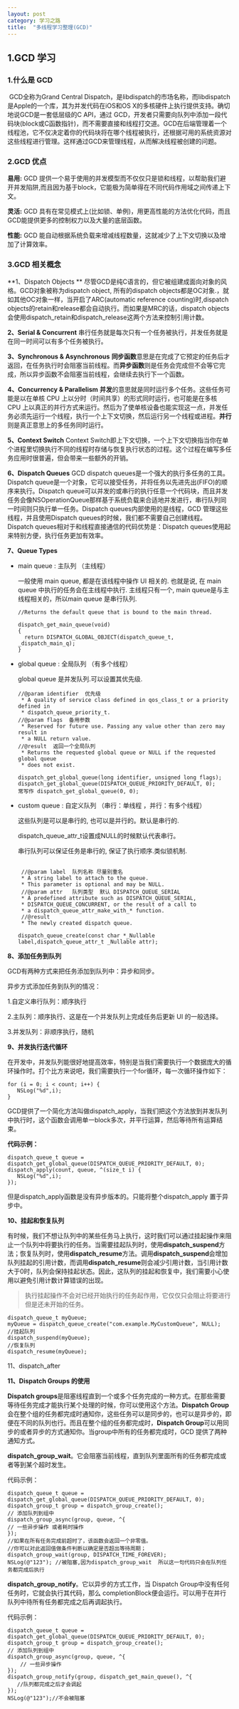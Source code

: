 ```yaml
---
layout: post
category: 学习之路
title:  "多线程学习整理(GCD)" 
---
```


## 1.GCD 学习

### 1.什么是 GCD

​	GCD全称为Grand Central Dispatch，是libdispatch的市场名称，而libdispatch是Apple的一个库，其为并发代码在iOS和OS X的多核硬件上执行提供支持。确切地说GCD是一套低层级的C API，通过 GCD，开发者只需要向队列中添加一段代码块(block或C函数指针)，而不需要直接和线程打交道。GCD在后端管理着一个线程池，它不仅决定着你的代码块将在哪个线程被执行，还根据可用的系统资源对这些线程进行管理。这样通过GCD来管理线程，从而解决线程被创建的问题。

### 2.GCD 优点

**易用:** GCD 提供一个易于使用的并发模型而不仅仅只是锁和线程，以帮助我们避开并发陷阱,而且因为基于block，它能极为简单得在不同代码作用域之间传递上下文。

**灵活:** GCD 具有在常见模式上(比如锁、单例)，用更高性能的方法优化代码，而且GCD能提供更多的控制权力以及大量的底层函数。

**性能:** GCD 能自动根据系统负载来增减线程数量，这就减少了上下文切换以及增加了计算效率。

### 3.GCD 相关概念

**1、Dispatch Objects **
尽管GCD是纯C语言的，但它被组建成面向对象的风格。GCD对象被称为dispatch object, 所有的dispatch objects都是OC对象.，就如其他OC对象一样，当开启了ARC(automatic reference counting)时,dispatch objects的retain和release都会自动执行。而如果是MRC的话，dispatch objects会使用dispatch_retain和dispatch_release这两个方法来控制引用计数。

**2、Serial & Concurrent**
串行任务就是每次只有一个任务被执行，并发任务就是在同一时间可以有多个任务被执行。

**3、Synchronous & Asynchronous**
**同步函数**意思是在完成了它预定的任务后才返回，在任务执行时会阻塞当前线程。而**异步函数**则是任务会完成但不会等它完成，所以异步函数不会阻塞当前线程，会继续去执行下一个函数。

**4、Concurrency & Parallelism**
**并发**的意思就是同时运行多个任务。这些任务可能是以在单核 CPU 上以分时（时间共享）的形式同时运行，也可能是在多核 CPU 上以真正的并行方式来运行。然后为了使单核设备也能实现这一点，并发任务必须先运行一个线程，执行一个上下文切换，然后运行另一个线程或进程。**并行**则是真正意思上的多任务同时运行。

**5、Context Switch**
Context Switch即上下文切换，一个上下文切换指当你在单个进程里切换执行不同的线程时存储与恢复执行状态的过程。这个过程在编写多任务应用时很普遍，但会带来一些额外的开销。

**6、Dispatch Queues**
GCD dispatch queues是一个强大的执行多任务的工具。Dispatch queue是一个对象，它可以接受任务，并将任务以先进先出(FIFO)的顺序来执行。Dispatch queue可以并发的或串行的执行任意一个代码块，而且并发任务会像NSOperationQueue那样基于系统负载来合适地并发进行，串行队列同一时间则只执行单一任务。Dispatch queues内部使用的是线程，GCD 管理这些线程，并且使用Dispatch queues的时候，我们都不需要自己创建线程。Dispatch queues相对于和线程直接通信的代码优势是：Dispatch queues使用起来特别方便，执行任务更加有效率。

**7、Queue Types**

* main queue  :  主队列  （主线程）

  一般使用 main queue, 都是在该线程中操作 UI 相关的.
  也就是说, 在 main queue 中执行的任务会在主线程中执行.
  主线程只有一个, main queue是与主线程相关的，所以main queue 是串行队列.

  ```
  //Returns the default queue that is bound to the main thread.

  dispatch_get_main_queue(void)
  {
  	return DISPATCH_GLOBAL_OBJECT(dispatch_queue_t, _dispatch_main_q);
  }
  ```

* global queue  :  全局队列 （有多个线程）

  global queue 是并发队列.可以设置其优先级.

  ```
  //@param identifier  优先级
   * A quality of service class defined in qos_class_t or a priority defined in  
   * dispatch_queue_priority_t.
  //@param flags  备用参数
   * Reserved for future use. Passing any value other than zero may result in
   * a NULL return value.
  //@result  返回一个全局队列
   * Returns the requested global queue or NULL if the requested global queue
   * does not exist.
   
  dispatch_get_global_queue(long identifier, unsigned long flags);
  dispatch_get_global_queue(DISPATCH_QUEUE_PRIORITY_DEFAULT, 0); 
  常写作 dispatch_get_global_queue(0, 0);
  ```

* custom queue  : 自定义队列  （串行：单线程 ，并行：有多个线程）

  这些队列是可以是串行的, 也可以是并行的。默认是串行的.

  dispatch_queue_attr_t设置成NULL的时候默认代表串行。

  串行队列可以保证任务是串行的, 保证了执行顺序.类似锁机制.

  ```

   //@param label  队列名称 尽量别重名
   * A string label to attach to the queue.
   * This parameter is optional and may be NULL.
   //@param attr   队列类型  默认 DISPATCH_QUEUE_SERIAL
   * A predefined attribute such as DISPATCH_QUEUE_SERIAL,
   * DISPATCH_QUEUE_CONCURRENT, or the result of a call to
   * a dispatch_queue_attr_make_with_* function.
   //@result
   * The newly created dispatch queue.

  dispatch_queue_create(const char *_Nullable label,dispatch_queue_attr_t _Nullable attr);
  ```

**8、添加任务到队列**

GCD有两种方式来把任务添加到队列中：异步和同步。

异步方式添加任务到队列的情况：

1.自定义串行队列：顺序执行

2.主队列：顺序执行、这是在一个并发队列上完成任务后更新 UI 的一般选择。

3.并发队列：非顺序执行，随机



**9、并发执行迭代循环**

在开发中，并发队列能很好地提高效率，特别是当我们需要执行一个数据庞大的循环操作时。打个比方来说吧，我们需要执行一个for循环，每一次循环操作如下：

```
for (i = 0; i < count; i++) {
   NSLog("%d",i);
}
```

GCD提供了一个简化方法叫做dispatch_apply，当我们把这个方法放到并发队列中执行时，这个函数会调用单一block多次，并平行运算，然后等待所有运算结束。

**代码示例：**

```
dispatch_queue_t queue = dispatch_get_global_queue(DISPATCH_QUEUE_PRIORITY_DEFAULT, 0);
dispatch_apply(count, queue, ^(size_t i) {
   NSLog("%d",i);
});
```

但是dispatch_apply函数是没有异步版本的。只能将整个dispatch_apply 置于异步中。



**10、挂起和恢复队列**

有时候，我们不想让队列中的某些任务马上执行，这时我们可以通过挂起操作来阻止一个队列中将要执行的任务。当需要挂起队列时，使用**dispatch_suspend**方法；恢复队列时，使用**dispatch_resume**方法。调用**dispatch_suspend**会增加队列挂起的引用计数，而调用**dispatch_resume**则会减少引用计数，当引用计数大于0时，队列会保持挂起状态。因此，这队列的挂起和恢复中，我们需要小心使用以避免引用计数计算错误的出现。

> 执行挂起操作不会对已经开始执行的任务起作用，它仅仅只会阻止将要进行但是还未开始的任务。

```
dispatch_queue_t myQueue;
myQueue = dispatch_queue_create("com.example.MyCustomQueue", NULL);
//挂起队列
dispatch_suspend(myQueue);
//恢复队列
dispatch_resume(myQueue);
```

11、dispatch_after

**11、Dispatch Groups 的使用**

**Dispatch groups**是阻塞线程直到一个或多个任务完成的一种方式。在那些需要等待任务完成才能执行某个处理的时候，你可以使用这个方法。**Dispatch Group**会在整个组的任务都完成时通知你，这些任务可以是同步的，也可以是异步的，即便在不同的队列也行。而且在整个组的任务都完成时，**Dispatch Group**可以用同步的或者异步的方式通知你。当group中所有的任务都完成时，GCD 提供了两种通知方式。

**dispatch_group_wait**。它会阻塞当前线程，直到队列里面所有的任务都完成或者等到某个超时发生。

代码示例：

```
dispatch_queue_t queue = dispatch_get_global_queue(DISPATCH_QUEUE_PRIORITY_DEFAULT, 0);
dispatch_group_t group = dispatch_group_create();
// 添加队列到组中
dispatch_group_async(group, queue, ^{
// 一些异步操作 或者耗时操作
});
//如果在所有任务完成前超时了，该函数会返回一个非零值。
//你可以对此返回值做条件判断以确定是否超出等待周期；
dispatch_group_wait(group, DISPATCH_TIME_FOREVER);
NSLog(@"123"); //被阻塞,因为dispatch_group_wait  所以这一句代码只会在队列任务都完成后执行
```

**dispatch_group_notify**。它以异步的方式工作，当 Dispatch Group中没有任何任务时，它就会执行其代码，那么 completionBlock便会运行。可以用于在并行队列中待所有任务都完成之后再调起执行。

代码示例：

```
dispatch_queue_t queue = dispatch_get_global_queue(DISPATCH_QUEUE_PRIORITY_DEFAULT, 0);
dispatch_group_t group = dispatch_group_create();
// 添加队列到组中
dispatch_group_async(group, queue, ^{
	// 一些异步操作
});
dispatch_group_notify(group, dispatch_get_main_queue(), ^{ 
   //队列都完成之后才会调起
});
NSLog(@"123");//不会被阻塞
```

